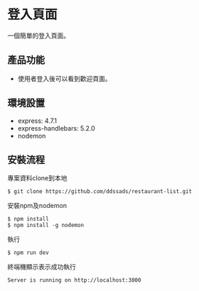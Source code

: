 # 登入頁面
一個簡單的登入頁面。

## 產品功能
- 使用者登入後可以看到歡迎頁面。

## 環境設置
- express: 4.7.1
- express-handlebars: 5.2.0
- nodemon

## 安裝流程

專案資料clone到本地

```
$ git clone https://github.com/ddssads/restaurant-list.git
```
安裝npm及nodemon

```
$ npm install
$ npm install -g nodemon
```

執行

```
$ npm run dev
```

終端機顯示表示成功執行
```
Server is running on http://localhost:3000
```
